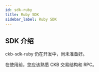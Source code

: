 ```yaml
---
id: sdk-ruby
title: Ruby SDK
sidebar_label: Ruby SDK
---
```


## SDK 介绍


ckb-sdk-ruby 仍在开发中，尚未准备好。

在使用前，您应该熟悉 CKB 交易结构和 RPC。